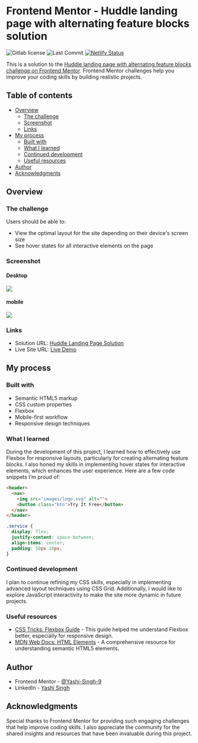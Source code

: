 # Frontend Mentor - Huddle landing page with alternating feature blocks solution

![Gitlab license](https://img.shields.io/badge/license-MIT-blue)
![Last Commit](https://img.shields.io/github/last-commit/Yashi-Singh-9/Huddle-Landing-Page-with-Alternating-Feature-Blocks)
[![Netlify Status](https://api.netlify.com/api/v1/badges/0a0cc02e-1aa8-40c0-aa1e-5acd4d340e9b/deploy-status)](https://app.netlify.com/sites/huddle-landing-page-alternating-yashi/deploys)


This is a solution to the [Huddle landing page with alternating feature blocks challenge on Frontend Mentor](https://www.frontendmentor.io/challenges/huddle-landing-page-with-alternating-feature-blocks-5ca5f5981e82137ec91a5100). Frontend Mentor challenges help you improve your coding skills by building realistic projects.

## Table of contents

- [Overview](#overview)
  - [The challenge](#the-challenge)
  - [Screenshot](#screenshot)
  - [Links](#links)
- [My process](#my-process)
  - [Built with](#built-with)
  - [What I learned](#what-i-learned)
  - [Continued development](#continued-development)
  - [Useful resources](#useful-resources)
- [Author](#author)
- [Acknowledgments](#acknowledgments)

## Overview

### The challenge

Users should be able to:

- View the optimal layout for the site depending on their device's screen size
- See hover states for all interactive elements on the page

### Screenshot

#### Desktop 

![](design/desktop-design.jpg)

#### mobile 

![](design/mobile-design.jpg)

### Links

- Solution URL: [Huddle Landing Page Solution](https://gitlab.com/Yashi-Singh-9/huddle-landing-page-with-alternating-feature-blocks.git)
- Live Site URL: [Live Demo](https://huddle-landing-page-alternating-yashi.netlify.app)

## My process

### Built with

- Semantic HTML5 markup
- CSS custom properties
- Flexbox
- Mobile-first workflow
- Responsive design techniques

### What I learned

During the development of this project, I learned how to effectively use Flexbox for responsive layouts, particularly for creating alternating feature blocks. I also honed my skills in implementing hover states for interactive elements, which enhances the user experience. Here are a few code snippets I'm proud of:

```html
<header>
  <nav>
    <img src="images/logo.svg" alt="">
    <button class="btn">Try It Free</button>
  </nav>
</header>
```

```css
.service {
  display: flex;
  justify-content: space-between;
  align-items: center;
  padding: 50px 10px;
}
```

### Continued development

I plan to continue refining my CSS skills, especially in implementing advanced layout techniques using CSS Grid. Additionally, I would like to explore JavaScript interactivity to make the site more dynamic in future projects.

### Useful resources

- [CSS Tricks: Flexbox Guide](https://css-tricks.com/snippets/css/a-guide-to-flexbox/) - This guide helped me understand Flexbox better, especially for responsive design.
- [MDN Web Docs: HTML Elements](https://developer.mozilla.org/en-US/docs/Web/HTML/Element) - A comprehensive resource for understanding semantic HTML5 elements.

## Author

- Frontend Mentor - [@Yashi-Singh-9](https://www.frontendmentor.io/profile/Yashi-Singh-9)
- LinkedIn - [Yashi Singh](https://www.linkedin.com/in/yashi-singh-b4143a246)

## Acknowledgments

Special thanks to Frontend Mentor for providing such engaging challenges that help improve coding skills. I also appreciate the community for the shared insights and resources that have been invaluable during this project.
